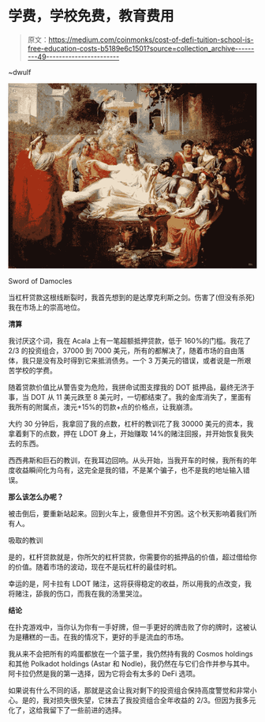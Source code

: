 # 学费，学校免费，教育费用

> 原文：<https://medium.com/coinmonks/cost-of-defi-tuition-school-is-free-education-costs-b5189e6c1501?source=collection_archive---------49----------------------->

~dwulf

![](img/1127d8312a69937da6936720630964c0.png)

Sword of Damocles

当杠杆贷款这根线断裂时，我首先想到的是达摩克利斯之剑。伤害了(但没有杀死)我在市场上的崇高地位。

**清算**

我讨厌这个词，我在 Acala 上有一笔超额抵押贷款，低于 160%的门槛。我花了 2/3 的投资组合，37000 到 7000 美元，所有的都解决了，随着市场的自由落体，我只是没有及时得到它来抵消债务。一个 3 万美元的错误，或者说是一所艰苦学校的学费。

随着贷款价值比从警告变为危险，我拼命试图支撑我的 DOT 抵押品，最终无济于事，当 DOT 从 11 美元跌至 8 美元时，一切都结束了。我的金库消失了，里面有我所有的附属点，澳元+15%的罚款+点的价格点，让我崩溃。

大约 30 分钟后，我拿回了我的点数，杠杆的教训花了我 30000 美元的资本，我拿着剩下的点数，押在 LDOT 身上，开始赚取 14%的赌注回报，并开始恢复我失去的东西。

西西弗斯和巨石的教训，在我耳边回响。从头开始，当我开车的时候，我所有的年度收益瞬间化为乌有，这完全是我的错，不是某个骗子，也不是我的地址输入错误。

**那么该怎么办呢？**

被击倒后，要重新站起来。回到火车上，疲惫但并不穷困。这个秋天影响着我们所有人。

吸取的教训

是的，杠杆贷款就是，你所欠的杠杆贷款，你需要你的抵押品的价值，超过借给你的价值。随着市场的波动，现在不是玩杠杆的最佳时机。

幸运的是，阿卡拉有 LDOT 赌注，这将获得稳定的收益，所以用我的点改变，我将赌注，舔我的伤口，而我在我的汤里哭泣。

**结论**

在扑克游戏中，当你认为你有一手好牌，但一手更好的牌击败了你的牌时，这被认为是糟糕的一击。在我的情况下，更好的手是流血的市场。

我从来不会把所有的鸡蛋都放在一个篮子里，我仍然持有我的 Cosmos holdings 和其他 Polkadot holdings (Astar 和 Nodle)，我仍然在与它们合作并参与其中。阿卡拉仍然是我的第一选择，因为它将会有太多的 DeFi 选项。

如果说有什么不同的话，那就是这会让我对剩下的投资组合保持高度警觉和非常小心。是的，我对损失很失望，它抹去了我投资组合全年收益的 2/3。但因为我多元化了，这给我留下了一些前进的选择。